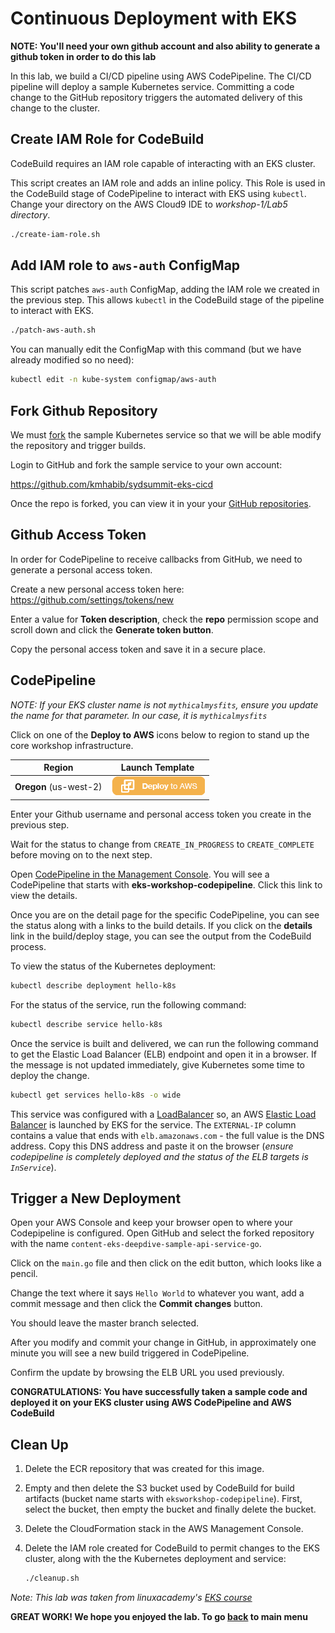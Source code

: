 # Continuous Deployment with EKS

**NOTE: You'll need your own github account and also ability to generate a github token in order to do this lab**

In this lab, we build a CI/CD pipeline using AWS CodePipeline. The CI/CD pipeline will deploy a sample Kubernetes service. Committing a code change to the GitHub repository triggers the automated delivery of this change to the cluster.

## Create IAM Role for CodeBuild

CodeBuild requires an IAM role capable of interacting with an EKS cluster.

This script creates an IAM role and adds an inline policy. This Role is used in the CodeBuild stage of CodePipeline to interact with EKS using `kubectl`. Change your directory on the AWS Cloud9 IDE to *workshop-1/Lab5 directory*. 

```sh
./create-iam-role.sh
```

## Add IAM role to `aws-auth` ConfigMap

This script patches `aws-auth` ConfigMap, adding the IAM role we created in the previous step. This allows `kubectl` in the CodeBuild stage of the pipeline to interact with EKS.

```sh
./patch-aws-auth.sh
```

You can manually edit the ConfigMap with this command (but we have already modified so no need):

```sh
kubectl edit -n kube-system configmap/aws-auth
```

## Fork Github Repository

We must [fork](https://help.github.com/articles/fork-a-repo/) the sample Kubernetes service so that we will be able modify the repository and trigger builds.

Login to GitHub and fork the sample service to your own account:

<https://github.com/kmhabib/sydsummit-eks-cicd>

Once the repo is forked, you can view it in your your [GitHub repositories](https://github.com).

## Github Access Token

In order for CodePipeline to receive callbacks from GitHub, we need to generate a personal access token.

Create a new personal access token here: <https://github.com/settings/tokens/new>

Enter a value for **Token description**, check the **repo** permission scope and scroll down and click the **Generate token button**.

Copy the personal access token and save it in a secure place.

## CodePipeline

*NOTE: If your EKS cluster name is not `mythicalmysfits`, ensure you update the name for that parameter. In our case, it is `mythicalmysfits`*

Click on one of the **Deploy to AWS** icons below to region to stand up the core workshop infrastructure.

| Region | Launch Template |
| ------------ | ------------- | 
**Oregon** (us-west-2) | [![Launch Mythical Mysfits Stack into Oregon with CloudFormation](../images/deploy-to-aws.png)](https://console.aws.amazon.com/cloudformation/home?region=us-west-2#/stacks/new?stackName=eksworkshop-codepipeline&templateURL=https://s3-us-west-2.amazonaws.com/cf-templates-z37cb1hiurgy-us-west-2/codepipeline.yaml)  


Enter your Github username and personal access token you create in the previous step. 

Wait for the status to change from `CREATE_IN_PROGRESS` to `CREATE_COMPLETE` before moving on to the next step.

Open [CodePipeline in the Management Console](https://console.aws.amazon.com/codesuite/codepipeline/pipelines). You will see a CodePipeline that starts with **eks-workshop-codepipeline**.
Click this link to view the details.

Once you are on the detail page for the specific CodePipeline, you can see the status along with a links to the build details. If you click on the **details** link in the build/deploy stage, you can see the output from the CodeBuild process.

To view the status of the Kubernetes deployment:

```sh
kubectl describe deployment hello-k8s
```

For the status of the service, run the following command:

```sh
kubectl describe service hello-k8s
```

Once the service is built and delivered, we can run the following command to get the Elastic Load Balancer (ELB) endpoint and open it in a browser. If the message is not updated immediately, give Kubernetes some time to deploy the change.

```sh
kubectl get services hello-k8s -o wide
```

This service was configured with a [LoadBalancer](https://kubernetes.io/docs/tasks/access-application-cluster/create-external-load-balancer/) so, an AWS [Elastic Load Balancer](https://aws.amazon.com/elasticloadbalancing/) is launched by EKS for the service. The `EXTERNAL-IP` column contains a value that ends with `elb.amazonaws.com` - the full value is the DNS address. Copy this DNS address and paste it on the browser (*ensure codepipeline is completely deployed and the status of the ELB targets is `InService`*). 

## Trigger a New Deployment

Open your AWS Console and keep your browser open to where your Codepipeline is configured. Open GitHub and select the forked repository with the name `content-eks-deepdive-sample-api-service-go`.

Click on the `main.go` file and then click on the edit button, which looks like a pencil.

Change the text where it says `Hello World` to whatever you want, add a commit message and then click the **Commit changes** button.

You should leave the master branch selected.

After you modify and commit your change in GitHub, in approximately one minute you will see a new build triggered in CodePipeline. 

Confirm the update by browsing the ELB URL you used previously.

**CONGRATULATIONS: You have successfully taken a sample code and deployed it on your EKS cluster using AWS CodePipeline and AWS CodeBuild**

## Clean Up

1. Delete the ECR repository that was created for this image.

1. Empty and then delete the S3 bucket used by CodeBuild for build artifacts (bucket name starts with `eksworkshop-codepipeline`). First, select the bucket, then empty the bucket and finally delete the bucket.

1. Delete the CloudFormation stack in the AWS Management Console.

1. Delete the IAM role created for CodeBuild to permit changes to the EKS cluster, along with the the Kubernetes deployment and service:

    ```sh
    ./cleanup.sh
    ```
*Note: This lab was taken from linuxacademy's [EKS course](https://github.com/linuxacademy/eks-deep-dive-2019/tree/master/4-2-Continuous-Deployment)*

**GREAT WORK! We hope you enjoyed the lab. To go [back](../README.md) to main menu**

